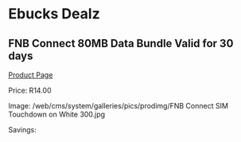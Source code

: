 
# Ebucks Dealz
## FNB Connect 80MB Data Bundle Valid for 30 days
[Product Page](https://www.ebucks.com/web/shop/productSelected.do?prodId=1156771613&catId=300)

Price: R14.00

Image: /web/cms/system/galleries/pics/prodimg/FNB Connect SIM Touchdown on White 300.jpg

Savings: 


	